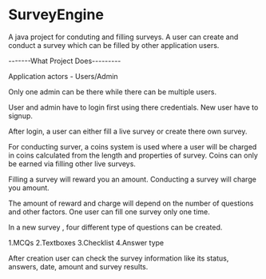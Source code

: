 # SurveyEngine
A java project for conduting and filling surveys. A user can create and conduct a survey which can be filled by other application users.

-------What Project Does--------- 

Application actors - Users/Admin

Only one admin can be there while there can be multiple users.

User and admin have to login first using there credentials. New user have to signup.

After login, a user can either fill a live survey or create there own survey.

For conducting surver, a coins system is used where a user will be charged in coins calculated from the length and properties of survey.
Coins can only be earned via filling other live surveys.

Filling a survey will reward you an amount.
Conducting a survey will charge you amount.

The amount of reward and charge will depend on the number of questions and other factors. One user can fill one survey only one time.

In a new survey , four different type of questions can be created.

1.MCQs
2.Textboxes
3.Checklist
4.Answer type

After creation user can check the survey information like its status, answers, date, amount and survey results.
